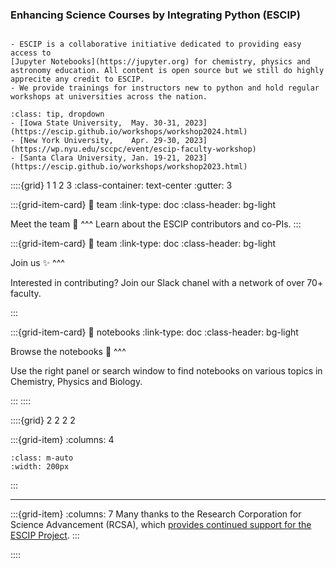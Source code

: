 ### Enhancing Science Courses by Integrating Python (ESCIP)

```{admonition} What is ESCIP about?

- ESCIP is a collaborative initiative dedicated to providing easy access to
[Jupyter Notebooks](https://jupyter.org) for chemistry, physics and
astronomy education. All content is open source but we still do highly apprecite any credit to ESCIP.
- We provide trainings for instructors new to python and hold regular workshops at universities across the nation. 
```

```{admonition} Upcoming ESCIP Workshops
:class: tip, dropdown
- [Iowa State University,  May. 30-31, 2023](https://escip.github.io/workshops/workshop2024.html)
- [New York University,    Apr. 29-30, 2023](https://wp.nyu.edu/sccpc/event/escip-faculty-workshop) 
- [Santa Clara University, Jan. 19-21, 2023](https://escip.github.io/workshops/workshop2023.html) 
```


::::{grid} 1 1 2 3
:class-container: text-center
:gutter: 3

:::{grid-item-card}
:link: team
:link-type: doc
:class-header: bg-light

Meet the team 🤠
^^^
Learn about the ESCIP contributors and co-PIs. 
:::

:::{grid-item-card}
:link: team
:link-type: doc
:class-header: bg-light

Join us ✨
^^^

Interested in contributing? Join our Slack chanel with a network of over 70+ faculty.

:::

:::{grid-item-card}
:link: notebooks
:link-type: doc
:class-header: bg-light

Browse the notebooks 🚀
^^^

Use the right panel or search window to find notebooks on various topics in Chemistry, Physics and Biology.

:::
::::



::::{grid} 2 2 2 2

:::{grid-item}
:columns: 4

```{image} https://rescorp.org/imgs/rcsa_logo.png
:class: m-auto
:width: 200px
```

:::


---

:::{grid-item}
:columns: 7
Many thanks to the Research Corporation for Science Advancement (RCSA), which [provides continued support for the ESCIP Project](https://rescorp.org/).
:::

::::
